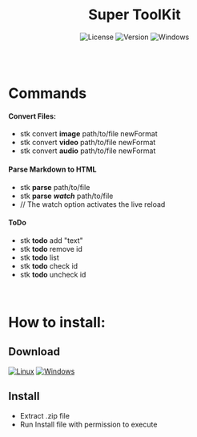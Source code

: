 <div id="title" align="center">
  <h1>Super ToolKit</h1>
</div>

<div id="badges" align="center">

![License](https://img.shields.io/github/license/georgejrdev/Super-ToolKit.svg)
![Version](https://img.shields.io/badge/version-3.2.0-53918E.svg)
![Windows](https://img.shields.io/badge/made%20for-linux-AD6845.svg)

</div>

<br>
<br>

# Commands

#### Convert Files:
- stk convert **image** path/to/file newFormat
- stk convert **video** path/to/file newFormat
- stk convert **audio** path/to/file newFormat

#### Parse Markdown to HTML
- stk **parse** path/to/file
- stk **parse** ***watch*** path/to/file 
- // The watch option activates the live reload

#### ToDo
- stk **todo** add "text"
- stk **todo** remove id
- stk **todo** list 
- stk **todo** check id
- stk **todo** uncheck id

<br>

# How to install:

## Download

<a href="https://github.com/georgejrdev/Super-ToolKit/raw/main/build/linux3.2.0.zip">![Linux](https://img.shields.io/badge/Linux-FCC624?style=for-the-badge&logo=linux&logoColor=black)</a>
<a href="https://github.com/georgejrdev/Super-ToolKit/raw/main/build/windows3.2.0.zip">![Windows](https://img.shields.io/badge/Windows-0078D6?style=for-the-badge&logo=windows&logoColor=white)</a>

## Install

- Extract .zip file
- Run Install file with permission to execute
